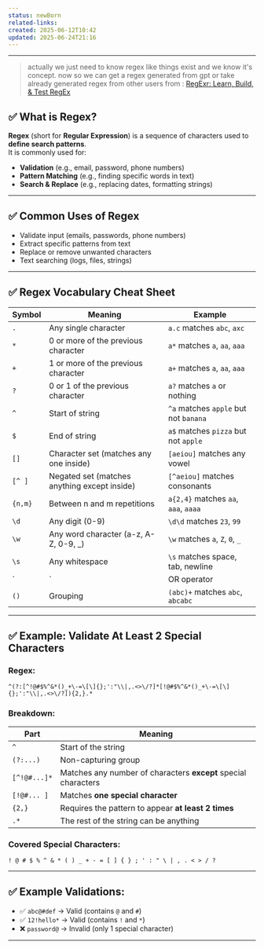 ```yaml
---
status: newBorn
related-links: 
created: 2025-06-12T10:42
updated: 2025-06-24T21:16
---
```

---

> actually we just need to know regex like things exist and we know it's concept. now so we can get a regex generated from gpt or take already generated regex from other users from : [RegExr: Learn, Build, & Test RegEx](https://regexr.com/)

## ✅ What is Regex?

**Regex** (short for **Regular Expression**) is a sequence of characters used to **define search patterns**.  
It is commonly used for:

- **Validation** (e.g., email, password, phone numbers)
- **Pattern Matching** (e.g., finding specific words in text)
- **Search & Replace** (e.g., replacing dates, formatting strings)

---

## ✅ Common Uses of Regex

- Validate input (emails, passwords, phone numbers)
- Extract specific patterns from text
- Replace or remove unwanted characters
- Text searching (logs, files, strings)

---

## ✅ Regex Vocabulary Cheat Sheet

|Symbol|Meaning|Example|
|---|---|---|
|`.`|Any single character|`a.c` matches `abc`, `axc`|
|`*`|0 or more of the previous character|`a*` matches `a`, `aa`, `aaa`|
|`+`|1 or more of the previous character|`a+` matches `a`, `aa`, `aaa`|
|`?`|0 or 1 of the previous character|`a?` matches `a` or nothing|
|`^`|Start of string|`^a` matches `apple` but not `banana`|
|`$`|End of string|`a$` matches `pizza` but not `apple`|
|`[]`|Character set (matches any one inside)|`[aeiou]` matches any vowel|
|`[^ ]`|Negated set (matches anything except inside)|`[^aeiou]` matches consonants|
|`{n,m}`|Between n and m repetitions|`a{2,4}` matches `aa`, `aaa`, `aaaa`|
|`\d`|Any digit (0-9)|`\d\d` matches `23`, `99`|
|`\w`|Any word character (a-z, A-Z, 0-9, _)|`\w` matches `a`, `Z`, `0`, `_`|
|`\s`|Any whitespace|`\s` matches space, tab, newline|
|`|`|OR operator|
|`()`|Grouping|`(abc)+` matches `abc`, `abcabc`|

---

## ✅ Example: Validate At Least 2 Special Characters

### Regex:

```regex
^(?:[^!@#$%^&*()_+\-=\[\]{};':"\\|,.<>\/?]*[!@#$%^&*()_+\-=\[\]{};':"\\|,.<>\/?]){2,}.*
```

### Breakdown:

|Part|Meaning|
|---|---|
|`^`|Start of the string|
|`(?:...)`|Non-capturing group|
|`[^!@#...]*`|Matches any number of characters **except** special characters|
|`[!@#... ]`|Matches **one special character**|
|`{2,}`|Requires the pattern to appear **at least 2 times**|
|`.*`|The rest of the string can be anything|

### Covered Special Characters:

```text
! @ # $ % ^ & * ( ) _ + - = [ ] { } ; ' : " \ | , . < > / ?
```

---

## ✅ Example Validations:

- ✅ `abc@#def` → Valid (contains `@` and `#`)
- ✅ `12!hello*` → Valid (contains `!` and `*`)
- ❌ `password@` → Invalid (only 1 special character)

---

